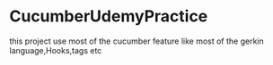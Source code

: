 # CucumberUdemyPractice
this project use most of the cucumber feature like most of the gerkin language,Hooks,tags etc

